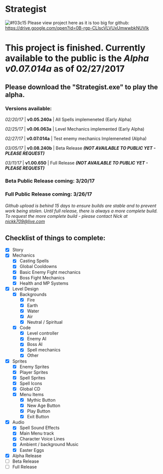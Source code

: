 # Strategist

![#f03c15](https://placehold.it/15/f03c15/000000?text=+) Please view project here as it is too big for github: https://drive.google.com/open?id=0B-rgp-CLlscVLVUxUmwwbkNUVlk


# This project is finished. Currently available to the public is the *Alpha v0.07.014a* as of 02/27/2017
## Please download the "Strategist.exe" to play the alpha.
### Versions available:
*02/20/17* | **v0.05.240a** | All Spells implemeneted (Early Alpha)

*02/25/17* | **v0.06.063a** | Level Mechanics implemented (Early Alpha)

*02/27/17* | **v0.07.014a** | Test enemy mechanics Implemeneted (Alpha)

*03/05/17* | **v0.08.240b** | Beta Release **_(NOT AVAILABLE TO PUBLIC YET - PLEASE REQUEST)_**

*03/11/17* | **v1.00.650** | Full Release **_(NOT AVAILABLE TO PUBLIC YET - PLEASE REQUEST)_**

### Beta Public Release coming: 3/20/17
### Full Public Release coming: 3/26/17
###### Github upload is behind 15 days to ensure builds are stable and to prevent work being stolen. Until full release, there is always a more complete build. To request the more complete build - please contact Nick at nickk709@live.com
## Checklist of things to complete:
- [x] Story
- [x] Mechanics
  - [x] Casting Spells
  - [x] Global Cooldowns
  - [x] Basic Enemy Fight mechanics
  - [x] Boss Fight Mechanics
  - [x] Health and MP Systems
- [x] Level Design
  - [x] Backgrounds
    - [x] Fire
    - [x] Earth
    - [x] Water
    - [x] Air
    - [x] Neutral / Spiritual
  - [x] Code
    - [x] Level controller
    - [x] Enemy AI
    - [x] Boss AI
    - [x] Spell mechanics
    - [x] Other
- [x] Sprites
  - [x] Enemy Sprites
  - [x] Player Sprites
  - [x] Spell Sprites
  - [x] Spell Icons
  - [x] Global CD
  - [x] Menu Items
    - [x] Mythic Button
    - [x] New Age Button
    - [x] Play Button
    - [x] Exit Button
- [x] Audio
    - [x] Spell Sound Effects
    - [x] Main Menu track
    - [x] Character Voice Lines
    - [x] Ambient / background Music
    - [x] Easter Eggs
- [x] Alpha Release
- [ ] Beta Release
- [ ] Full Release
